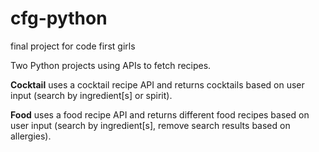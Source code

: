 # cfg-python
final project for code first girls

Two Python projects using APIs to fetch recipes. 

**Cocktail** uses a cocktail recipe API and returns cocktails based on user input (search by ingredient[s] or spirit).

**Food** uses a food recipe API and returns different food recipes based on user input (search by ingredient[s], remove search results based on allergies).
